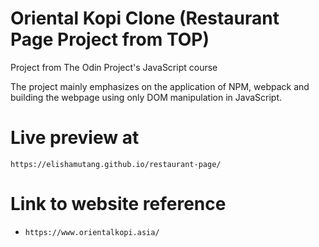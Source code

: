 # Oriental Kopi Clone (Restaurant Page Project from TOP)
Project from The Odin Project's JavaScript course

The project mainly emphasizes on the application of NPM, webpack and building the webpage using only DOM manipulation in JavaScript.

# Live preview at
`https://elishamutang.github.io/restaurant-page/`

# Link to website reference
- `https://www.orientalkopi.asia/`
